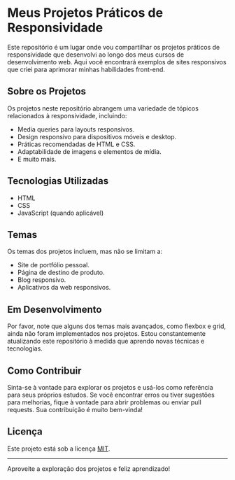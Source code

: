 # Meus Projetos Práticos de Responsividade

Este repositório é um lugar onde vou compartilhar os projetos práticos de responsividade que desenvolvi ao longo dos meus cursos de desenvolvimento web. Aqui você encontrará exemplos de sites responsivos que criei para aprimorar minhas habilidades front-end.

## Sobre os Projetos

Os projetos neste repositório abrangem uma variedade de tópicos relacionados à responsividade, incluindo:

- Media queries para layouts responsivos.
- Design responsivo para dispositivos móveis e desktop.
- Práticas recomendadas de HTML e CSS.
- Adaptabilidade de imagens e elementos de mídia.
- E muito mais.

## Tecnologias Utilizadas

- HTML
- CSS
- JavaScript (quando aplicável)

## Temas

Os temas dos projetos incluem, mas não se limitam a:

- Site de portfólio pessoal.
- Página de destino de produto.
- Blog responsivo.
- Aplicativos da web responsivos.

## Em Desenvolvimento

Por favor, note que alguns dos temas mais avançados, como flexbox e grid, ainda não foram implementados nos projetos. Estou constantemente atualizando este repositório à medida que aprendo novas técnicas e tecnologias.

## Como Contribuir

Sinta-se à vontade para explorar os projetos e usá-los como referência para seus próprios estudos. Se você encontrar erros ou tiver sugestões para melhorias, fique à vontade para abrir problemas ou enviar pull requests. Sua contribuição é muito bem-vinda!

## Licença

Este projeto está sob a licença [MIT](LICENSE).

---

Aproveite a exploração dos projetos e feliz aprendizado!
